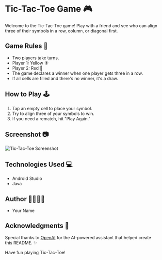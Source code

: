 # Tic-Tac-Toe Game 🎮

Welcome to the Tic-Tac-Toe game! Play with a friend and see who can align three of their symbols in a row, column, or diagonal first.

## Game Rules 📜

- Two players take turns.
- Player 1: Yellow ☀️
- Player 2: Red 🔴
- The game declares a winner when one player gets three in a row.
- If all cells are filled and there's no winner, it's a draw.

## How to Play 🕹️

1. Tap an empty cell to place your symbol.
2. Try to align three of your symbols to win.
3. If you need a rematch, hit "Play Again."

## Screenshot 📷

![Tic-Tac-Toe Screenshot](screenshot.png)

## Technologies Used 💻

- Android Studio
- Java

## Author 👩‍💻👨‍💻

- Your Name

## Acknowledgments 🙌

Special thanks to [OpenAI](https://www.openai.com/) for the AI-powered assistant that helped create this README. ✨

Have fun playing Tic-Tac-Toe!
